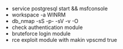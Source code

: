 
- service postgresql start && msfconsole
- workspace -a WINRM
- db_nmap -sS -p- -sV -v -O 
- check authentication module
- bruteforce login module
- rce exploit module with makin vpscmd true
